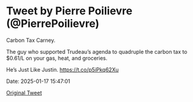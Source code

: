 # Tweet by Pierre Poilievre (@PierrePoilievre)

Carbon Tax Carney.

The guy who supported Trudeau’s agenda to quadruple the carbon tax to $0.61/L on your gas, heat, and groceries.

He’s Just Like Justin. https://t.co/p5iPkq62Xu

Date: 2025-01-17 15:47:01

[Original Tweet](https://x.com/PierrePoilievre/status/1880280675221184831)
